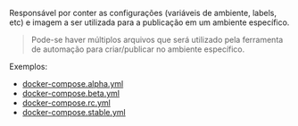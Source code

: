 Responsável por conter as configurações (variáveis de ambiente, labels, etc) e imagem a ser utilizada para a publicação em um ambiente específico.
> Pode-se haver múltiplos arquivos que será utilizado pela ferramenta de automação para criar/publicar no ambiente específico.
>

Exemplos:

- [docker-compose.alpha.yml](../docker-compose.alpha.yml)
- [docker-compose.beta.yml](../docker-compose.beta.yml)
- [docker-compose.rc.yml](../docker-compose.rc.yml)
- [docker-compose.stable.yml](../docker-compose.stable.yml)